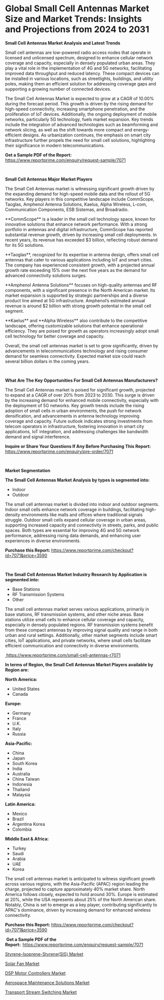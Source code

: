 <p><h1>Global Small Cell Antennas Market Size and Market Trends: Insights and Projections from 2024 to 2031</h1></p><p><strong>Small Cell Antennas Market Analysis and Latest Trends</strong></p>
<p><p>Small cell antennas are low-powered radio access nodes that operate in licensed and unlicensed spectrum, designed to enhance cellular network coverage and capacity, especially in densely populated urban areas. They play a vital role in the implementation of 4G and 5G networks, facilitating improved data throughput and reduced latency. These compact devices can be installed in various locations, such as streetlights, buildings, and utility poles, making them an efficient solution for addressing coverage gaps and supporting a growing number of connected devices.</p><p>The Small Cell Antennas Market is expected to grow at a CAGR of 10.00% during the forecast period. This growth is driven by the rising demand for high-speed connectivity, increasing smartphone penetration, and the proliferation of IoT devices. Additionally, the ongoing deployment of mobile networks, particularly 5G technology, fuels market expansion. Key trends include the integration of advanced technologies such as beamforming and network slicing, as well as the shift towards more compact and energy-efficient designs. As urbanization continues, the emphasis on smart city infrastructure further propels the need for small cell solutions, highlighting their significance in modern telecommunications.</p></p>
<p><strong>Get a Sample PDF of the Report:&nbsp;</strong> <a href="https://www.reportprime.com/enquiry/request-sample/7071">https://www.reportprime.com/enquiry/request-sample/7071</a></p>
<p>&nbsp;</p>
<p><strong>Small Cell Antennas Major Market Players</strong></p>
<p><p>The Small Cell Antennas market is witnessing significant growth driven by the expanding demand for high-speed mobile data and the rollout of 5G networks. Key players in this competitive landscape include CommScope, Taoglas, Amphenol Antenna Solutions, Kaelus, Alpha Wireless, L-com, Communication Components, ESB Sistemas, and Broadradio.</p><p>**CommScope** is a leader in the small cell technology space, known for innovative solutions that enhance network performance. With a strong portfolio in antennas and digital infrastructure, CommScope has reported substantial revenue growth, driven by increasing small cell deployments. In recent years, its revenue has exceeded $3 billion, reflecting robust demand for its 5G solutions.</p><p>**Taoglas**, recognized for its expertise in antenna design, offers small cell antennas that cater to various applications including IoT and smart cities. The company has experienced consistent growth, with a projected annual growth rate exceeding 15% over the next five years as the demand for advanced connectivity solutions surges.</p><p>**Amphenol Antenna Solutions** focuses on high-quality antennas and RF components, with a significant presence in the North American market. Its market expansion is supported by strategic partnerships and a diverse product line aimed at 5G infrastructure. Amphenol’s estimated annual revenue is around $2 billion with strong growth potential in the small cell segment.</p><p>**Kaelus** and **Alpha Wireless** also contribute to the competitive landscape, offering customizable solutions that enhance operational efficiency. They are poised for growth as operators increasingly adopt small cell technology for better coverage and capacity. </p><p>Overall, the small cell antennas market is set to grow significantly, driven by advancements in telecommunications technology and rising consumer demand for seamless connectivity. Expected market size could reach several billion dollars in the coming years.</p></p>
<p>&nbsp;</p>
<p><strong>What Are The Key Opportunities For Small Cell Antennas Manufacturers?</strong></p>
<p><p>The Small Cell Antennas market is poised for significant growth, projected to expand at a CAGR of over 20% from 2023 to 2030. This surge is driven by the increasing demand for enhanced mobile connectivity, especially with the deployment of 5G networks. Key growth trends include the rising adoption of small cells in urban environments, the push for network densification, and advancements in antenna technology improving coverage and capacity. Future outlook indicates strong investments from telecom operators in infrastructure, fostering innovation in smart city applications, IoT integration, and addressing challenges like bandwidth demand and signal interference.</p></p>
<p><strong>Inquire or Share Your Questions If Any Before Purchasing This Report:</strong> <a href="https://www.reportprime.com/enquiry/pre-order/7071">https://www.reportprime.com/enquiry/pre-order/7071</a></p>
<p>&nbsp;</p>
<p><strong>Market Segmentation</strong></p>
<p><strong>The Small Cell Antennas Market Analysis by types is segmented into:</strong></p>
<p><ul><li>Indoor</li><li>Outdoor</li></ul></p>
<p><p>The small cell antennas market is divided into indoor and outdoor segments. Indoor small cells enhance network coverage in buildings, facilitating high-density environments like malls and offices where traditional signals struggle. Outdoor small cells expand cellular coverage in urban areas, supporting increased capacity and connectivity in streets, parks, and public spaces. Both types are essential for improving 4G and 5G network performance, addressing rising data demands, and enhancing user experiences in diverse environments.</p></p>
<p><strong>Purchase this Report:&nbsp;</strong><a href="https://www.reportprime.com/checkout?id=7071&price=3590">https://www.reportprime.com/checkout?id=7071&price=3590</a></p>
<p>&nbsp;</p>
<p><strong>The Small Cell Antennas Market Industry Research by Application is segmented into:</strong></p>
<p><ul><li>Base Stations</li><li>RF Transmission Systems</li><li>Other</li></ul></p>
<p><p>The small cell antennas market serves various applications, primarily in base stations, RF transmission systems, and other niche areas. Base stations utilize small cells to enhance cellular coverage and capacity, especially in densely populated regions. RF transmission systems benefit from these compact antennas by improving signal quality and range in both urban and rural settings. Additionally, other market segments include smart cities, IoT applications, and private networks, where small cells facilitate efficient communication and connectivity in diverse environments.</p></p>
<p><a href="https://www.reportprime.com/small-cell-antennas-r7071">&nbsp;https://www.reportprime.com/small-cell-antennas-r7071</a></p>
<p><strong>In terms of Region, the Small Cell Antennas Market Players available by Region are:</strong></p>
<p>
    <p> <strong> North America: </strong>
        <ul>
            <li>United States</li>
            <li>Canada</li>
        </ul>
        </p> 
    <p> <strong> Europe: </strong>
        <ul>
            <li>Germany</li>
            <li>France</li>
            <li>U.K.</li>
            <li>Italy</li>
            <li>Russia</li>
        </ul>
        </p> 
    <p> <strong> Asia-Pacific: </strong>
        <ul>
            <li>China</li>
            <li>Japan</li>
            <li>South Korea</li>
            <li>India</li>
            <li>Australia</li>
            <li>China Taiwan</li>
            <li>Indonesia</li>
            <li>Thailand</li>
            <li>Malaysia</li>
        </ul>
        </p> 
    <p> <strong> Latin America: </strong>
        <ul>
            <li>Mexico</li>
            <li>Brazil</li>
            <li>Argentina Korea</li>
            <li>Colombia</li>
        </ul>
        </p> 
    <p> <strong> Middle East & Africa: </strong>
        <ul>
            <li>Turkey</li>
            <li>Saudi</li>
            <li>Arabia</li>
            <li>UAE</li>
            <li>Korea</li>
        </ul>
    </p>
    </p>
<p><p>The small cell antennas market is anticipated to witness significant growth across various regions, with the Asia-Pacific (APAC) region leading the charge, projected to capture approximately 40% market share. North America follows closely, expected to hold around 30%. Europe is estimated at 20%, while the USA represents about 25% of the North American share. Notably, China is set to emerge as a key player, contributing significantly to APAC's dominance, driven by increasing demand for enhanced wireless connectivity.</p></p>
<p><strong>Purchase this Report: </strong><a href="https://www.reportprime.com/checkout?id=7071&price=3590">https://www.reportprime.com/checkout?id=7071&price=3590</a></p>
<p>&nbsp;<strong>Get a Sample PDF of the Report:&nbsp;&nbsp;</strong><a href="https://www.reportprime.com/enquiry/request-sample/7071">https://www.reportprime.com/enquiry/request-sample/7071</a></p>
<p><strong></strong></p>
<p><p><a href="https://issuu.com/reportprime-2/docs/styrene-isoprene-styrenesis-market-_068fbaed633b64">Styrene-Isoprene-Styrene(SIS) Market</a></p><p><a href="https://medium.com/@max.hudson54565/emerging-market-trends-and-regional-analysis-of-solar-fan-market-forecasted-for-period-from-9a176e585a4d">Solar Fan Market</a></p><p><a href="https://github.com/Ueie3773/Market-Research-Report-List-1/blob/main/dsp-motor-controllers-market.md">DSP Motor Controllers Market</a></p><p><a href="https://www.linkedin.com/pulse/aerospace-maintenance-solutions-market2024-2031-industry-insights-nmmic?trackingId=Z1T7RPPhTiuS1fjcQwHEPQ%3D%3D">Aerospace Maintenance Solutions Market</a></p><p><a href="https://issuu.com/reportprime-2/docs/transport-stream-switching-market-s_466869e724b634">Transport Stream Switching Market</a></p></p>